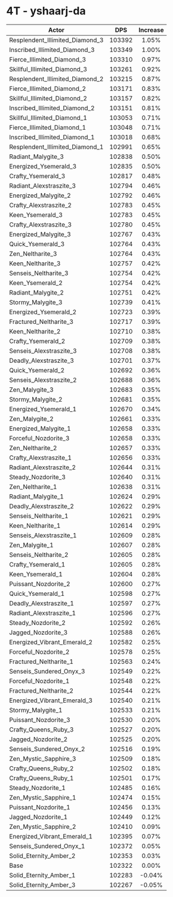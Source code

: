 # 4T - yshaarj-da
| Actor | DPS | Increase |
|---|:---:|:---:|
|Resplendent_Illimited_Diamond_3|103392|1.05%|
|Inscribed_Illimited_Diamond_3|103349|1.00%|
|Fierce_Illimited_Diamond_3|103310|0.97%|
|Skillful_Illimited_Diamond_3|103261|0.92%|
|Resplendent_Illimited_Diamond_2|103215|0.87%|
|Fierce_Illimited_Diamond_2|103171|0.83%|
|Skillful_Illimited_Diamond_2|103157|0.82%|
|Inscribed_Illimited_Diamond_2|103151|0.81%|
|Skillful_Illimited_Diamond_1|103053|0.71%|
|Fierce_Illimited_Diamond_1|103048|0.71%|
|Inscribed_Illimited_Diamond_1|103018|0.68%|
|Resplendent_Illimited_Diamond_1|102991|0.65%|
|Radiant_Malygite_3|102838|0.50%|
|Energized_Ysemerald_3|102835|0.50%|
|Crafty_Ysemerald_3|102817|0.48%|
|Radiant_Alexstraszite_3|102794|0.46%|
|Energized_Malygite_2|102792|0.46%|
|Crafty_Alexstraszite_2|102783|0.45%|
|Keen_Ysemerald_3|102783|0.45%|
|Crafty_Alexstraszite_3|102780|0.45%|
|Energized_Malygite_3|102767|0.43%|
|Quick_Ysemerald_3|102764|0.43%|
|Zen_Neltharite_3|102764|0.43%|
|Keen_Neltharite_3|102757|0.42%|
|Senseis_Neltharite_3|102754|0.42%|
|Keen_Ysemerald_2|102754|0.42%|
|Radiant_Malygite_2|102751|0.42%|
|Stormy_Malygite_3|102739|0.41%|
|Energized_Ysemerald_2|102723|0.39%|
|Fractured_Neltharite_3|102717|0.39%|
|Keen_Neltharite_2|102710|0.38%|
|Crafty_Ysemerald_2|102709|0.38%|
|Senseis_Alexstraszite_3|102708|0.38%|
|Deadly_Alexstraszite_3|102701|0.37%|
|Quick_Ysemerald_2|102692|0.36%|
|Senseis_Alexstraszite_2|102688|0.36%|
|Zen_Malygite_3|102683|0.35%|
|Stormy_Malygite_2|102681|0.35%|
|Energized_Ysemerald_1|102670|0.34%|
|Zen_Malygite_2|102661|0.33%|
|Energized_Malygite_1|102658|0.33%|
|Forceful_Nozdorite_3|102658|0.33%|
|Zen_Neltharite_2|102657|0.33%|
|Crafty_Alexstraszite_1|102656|0.33%|
|Radiant_Alexstraszite_2|102644|0.31%|
|Steady_Nozdorite_3|102640|0.31%|
|Zen_Neltharite_1|102638|0.31%|
|Radiant_Malygite_1|102624|0.29%|
|Deadly_Alexstraszite_2|102622|0.29%|
|Senseis_Neltharite_1|102621|0.29%|
|Keen_Neltharite_1|102614|0.29%|
|Senseis_Alexstraszite_1|102609|0.28%|
|Zen_Malygite_1|102607|0.28%|
|Senseis_Neltharite_2|102605|0.28%|
|Crafty_Ysemerald_1|102605|0.28%|
|Keen_Ysemerald_1|102604|0.28%|
|Puissant_Nozdorite_2|102600|0.27%|
|Quick_Ysemerald_1|102598|0.27%|
|Deadly_Alexstraszite_1|102597|0.27%|
|Radiant_Alexstraszite_1|102596|0.27%|
|Steady_Nozdorite_2|102592|0.26%|
|Jagged_Nozdorite_3|102588|0.26%|
|Energized_Vibrant_Emerald_2|102582|0.25%|
|Forceful_Nozdorite_2|102578|0.25%|
|Fractured_Neltharite_1|102563|0.24%|
|Senseis_Sundered_Onyx_3|102549|0.22%|
|Forceful_Nozdorite_1|102548|0.22%|
|Fractured_Neltharite_2|102544|0.22%|
|Energized_Vibrant_Emerald_3|102540|0.21%|
|Stormy_Malygite_1|102533|0.21%|
|Puissant_Nozdorite_3|102530|0.20%|
|Crafty_Queens_Ruby_3|102527|0.20%|
|Jagged_Nozdorite_2|102525|0.20%|
|Senseis_Sundered_Onyx_2|102516|0.19%|
|Zen_Mystic_Sapphire_3|102509|0.18%|
|Crafty_Queens_Ruby_2|102502|0.18%|
|Crafty_Queens_Ruby_1|102501|0.17%|
|Steady_Nozdorite_1|102485|0.16%|
|Zen_Mystic_Sapphire_1|102474|0.15%|
|Puissant_Nozdorite_1|102456|0.13%|
|Jagged_Nozdorite_1|102449|0.12%|
|Zen_Mystic_Sapphire_2|102410|0.09%|
|Energized_Vibrant_Emerald_1|102395|0.07%|
|Senseis_Sundered_Onyx_1|102372|0.05%|
|Solid_Eternity_Amber_2|102353|0.03%|
|Base|102322|0.00%|
|Solid_Eternity_Amber_1|102283|-0.04%|
|Solid_Eternity_Amber_3|102267|-0.05%|
